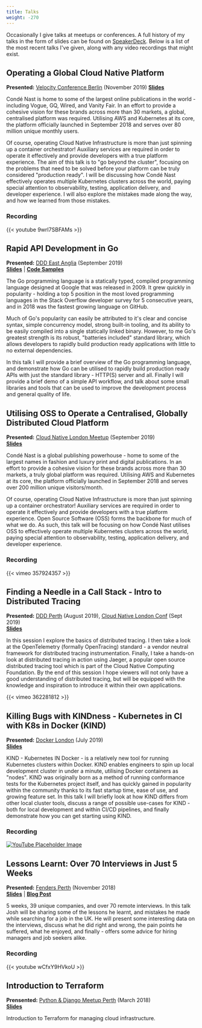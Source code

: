 ```yaml
---
title: Talks
weight: -270
---
```


Occasionally I give talks at meetups or conferences. A full history of my talks in the form of slides can be found on [SpeakerDeck](https://mickey.dev/speakerdeck). Below is a list of the most recent talks I've given, along with any video recordings that might exist.

## Operating a Global Cloud Native Platform
**Presented:** [Velocity Conference Berlin](https://conferences.oreilly.com/velocity/vl-eu/public/schedule/detail/78892) (November 2019)
**[Slides](https://speakerdeck.com/jmickey/operating-a-global-cloud-platform)**

Condé Nast is home to some of the largest online publications in the world - including Vogue, GQ, Wired, and Vanity Fair. In an effort to provide a cohesive vision for these brands across more than 30 markets, a global, centralised platform was required. Utilising AWS and Kubernetes at its core, the platform officially launched in September 2018 and serves over 80 million unique monthly users.

Of course, operating Cloud Native Infrastructure is more than just spinning up a container orchestrator! Auxiliary services are required in order to operate it effectively and provide developers with a true platform experience. The aim of this talk is to "go beyond the cluster", focusing on the problems that need to be solved before your platform can be truly considered "production ready". I will be discussing how Condé Nast effectively operates multiple Kubernetes clusters across the world, paying special attention to observability, testing, application delivery, and developer experience. I will also explore the mistakes made along the way, and how we learned from those mistakes.

### Recording

{{< youtube 9wrI7SBFAMs >}}

## Rapid API Development in Go
**Presented:** [DDD East Anglia](https://dddeastanglia.com) (September 2019)  
**[Slides](https://speakerdeck.com/jmickey/rapid-api-development-in-go)** | **[Code Samples](https://github.com/jmickey/go-code-samples)**

The Go programming language is a statically typed, compiled programming language designed at Google that was released in 2009. It grew quickly in popularity - holding a top 5 position in the most loved programming languages in the Stack Overflow developer survey for 5 consecutive years, and in 2018 was the fastest growing language on GitHub.

Much of Go's popularity can easily be attributed to it's clear and concise syntax, simple concurrency model, strong built-in tooling, and its ability to be easily compiled into a single statically linked binary. However, to me Go's greatest strength is its robust, "batteries included" standard library, which allows developers to rapidly build production ready applications with little to no external dependencies.

In this talk I will provide a brief overview of the Go programming language, and demonstrate how Go can be utilised to rapidly build production ready APIs with just the standard library - HTTP(S) server and all. Finally I will provide a brief demo of a simple API workflow, and talk about some small libraries and tools that can be used to improve the development process and general quality of life.

## Utilising OSS to Operate a Centralised, Globally Distributed Cloud Platform
**Presented:** [Cloud Native London Meetup](https://meetup.com/Cloud-Native-London) (September 2019)  
**[Slides](https://speakerdeck.com/jmickey/utilising-oss-to-operate-a-centralised-globally-distributed-cloud-platform)**

Condé Nast is a global publishing powerhouse - home to some of the largest names in fashion and luxury print and digital publications. In an effort to provide a cohesive vision for these brands across more than 30 markets, a truly global platform was required. Utilising AWS and Kubernetes at its core, the platform officially launched in September 2018 and serves over 200 million unique visitors/month.

Of course, operating Cloud Native Infrastructure is more than just spinning up a container orchestrator! Auxiliary services are required in order to operate it effectively and provide developers with a true platform experience. Open Source Software (OSS) forms the backbone for much of what we do. As such, this talk will be focusing on how Condé Nast utilises OSS to effectively operate multiple Kubernetes clusters across the world, paying special attention to observability, testing, application delivery, and developer experience.

### Recording

{{< vimeo 357924357 >}}

## Finding a Needle in a Call Stack - Intro to Distributed Tracing
**Presented:** [DDD Perth](https://dddperth.com/) (August 2019), [Cloud Native London Conf](https://skillsmatter.com/conferences/11723-cloudnative-london-2019) (Sept 2019)  
**[Slides](https://speakerdeck.com/jmickey/finding-a-needle-in-a-call-stack-intro-to-distributed-tracing)**

In this session I explore the basics of distributed tracing. I then take a look at the OpenTelemetry (formally OpenTracing) standard - a vendor neutral framework for distributed tracing instrumentation. Finally, I take a hands-on look at distributed tracing in action using Jaeger, a popular open source distributed tracing tool which is part of the Cloud Native Computing Foundation. By the end of this session I hope viewers will not only have a good understanding of distributed tracing, but will be equipped with the knowledge and inspiration to introduce it within their own applications.

{{< vimeo 362281812 >}}

## Killing Bugs with KINDness - Kubernetes in CI with K8s in Docker (KIND)

**Presented:** [Docker London](https://docker.london) (July 2019)  
**[Slides](https://speakerdeck.com/jmickey/kubernetes-in-docker-killing-bugs-with-kindness)**

KIND - Kubernetes IN Docker - is a relatively new tool for running Kubernetes clusters within Docker. KIND enables engineers to spin up local development cluster in under a minute, utilising Docker containers as "nodes". KIND was originally born as a method of running conformance tests for the Kubernetes project itself, and has quickly gained in popularity within the community thanks to its fast startup time, ease of use, and growing feature set. In this talk I will briefly look at how KIND differs from other local cluster tools, discuss a range of possible use-cases for KIND - both for local development and within CI/CD pipelines, and finally demonstrate how you can get starting using KIND.

### Recording
[![YouTube Placeholder Image](/images/2019/08/kind-talk-placeholder.png)](https://www.youtube.com/watch?v=D5ULwbER7PA&start=4800)

## Lessons Learnt: Over 70 Interviews in Just 5 Weeks
**Presented:** [Fenders Perth](https://www.fenders.co/) (November 2018)  
**[Slides](https://speakerdeck.com/jmickey/lessons-learnt-over-70-interviews-in-just-5-weeks)** |
**[Blog Post](/posts/80-interviews-across-planet/)**

5 weeks, 39 unique companies, and over 70 remote interviews. In this talk Josh will be sharing some of the lessons he learnt, and mistakes he made while searching for a job in the UK. He will present some interesting data on the interviews, discuss what he did right and wrong, the pain points he suffered, what he enjoyed, and finally - offers some advice for hiring managers and job seekers alike.

### Recording

{{< youtube wCfxY9HVkoU >}}

## Introduction to Terraform

**Prensented:** [Python & Django Meetup Perth](https://www.meetup.com/Perth-Django-Users-Group/) (March 2018)  
**[Slides](https://speakerdeck.com/jmickey/introduction-to-terraform)**

Introduction to Terraform for managing cloud infrastructure.